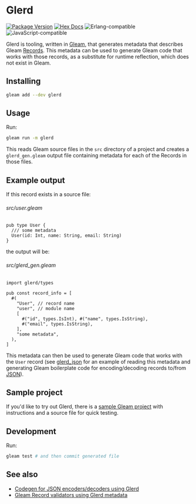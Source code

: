 # Glerd

[![Package Version](https://img.shields.io/hexpm/v/glerd)](https://hex.pm/packages/glerd)
[![Hex Docs](https://img.shields.io/badge/hex-docs-ffaff3)](https://hexdocs.pm/glerd/)
![Erlang-compatible](https://img.shields.io/badge/target-erlang-a2003e)
![JavaScript-compatible](https://img.shields.io/badge/target-javascript-f1e05a)

Glerd is tooling, written in [Gleam](https://gleam.run/), that generates
metadata that describes Gleam [Records](https://tour.gleam.run/data-types/records/).
This metadata can be used to generate Gleam code that works with those records,
as a substitute for runtime reflection, which does not exist in Gleam.

## Installing

```sh
gleam add --dev glerd
```

## Usage

Run:

```sh
gleam run -m glerd
```

This reads Gleam source files in the `src` directory of a project and creates
a `glerd_gen.gleam` output file containing metadata for each of the Records in
those files.

## Example output

If this record exists in a source file:

###### src/user.gleam

```gleam
pub type User {
  /// some metadata
  User(id: Int, name: String, email: String)
}
```

the output will be:

###### src/glerd_gen.gleam

```gleam
import glerd/types

pub const record_info = [
  #(
    "User", // record name
    "user", // module name
    [
      #("id", types.IsInt), #("name", types.IsString),
      #("email", types.IsString),
    ],
    "some metadata",
  ),
]
```

This metadata can then be used to generate Gleam code that works with the `User`
record (see [glerd_json](https://github.com/darky/glerd-json) for an example of
reading this metadata and generating Gleam boilerplate code for
encoding/decoding records to/from [JSON](https://www.json.org/json-en.html)).

## Sample project

If you'd like to try out Glerd, there is a
[sample Gleam project](https://github.com/jasonprogrammer/glerd_example) with
instructions and a source file for quick testing.

## Development

Run:

```sh
gleam test # and then commit generated file
```

## See also

* [Codegen for JSON encoders/decoders using Glerd](https://github.com/darky/glerd-json)
* [Gleam Record validators using Glerd metadata](https://github.com/darky/glerd-valid)

